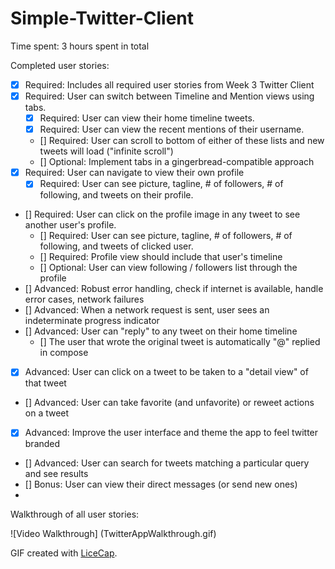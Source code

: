 Simple-Twitter-Client
===============

Time spent: 3 hours spent in total

Completed user stories:

 * [x] Required: Includes all required user stories from Week 3 Twitter Client
 * [x] Required: User can switch between Timeline and Mention views using tabs.
   * [x] Required: User can view their home timeline tweets.
   * [x] Required: User can view the recent mentions of their username.
   * [] Required: User can scroll to bottom of either of these lists and new tweets will load ("infinite scroll")
   * [] Optional: Implement tabs in a gingerbread-compatible approach
 * [x] Required: User can navigate to view their own profile
   * [x] Required: User can see picture, tagline, # of followers, # of following, and tweets on their profile.
 * [] Required: User can click on the profile image in any tweet to see another user's profile.
   * [] Required: User can see picture, tagline, # of followers, # of following, and tweets of clicked user.
   * [] Required: Profile view should include that user's timeline
   * [] Optional: User can view following / followers list through the profile
 * [] Advanced: Robust error handling, check if internet is available, handle error cases, network failures
 * [] Advanced: When a network request is sent, user sees an indeterminate progress indicator
 * [] Advanced: User can "reply" to any tweet on their home timeline
   * [] The user that wrote the original tweet is automatically "@" replied in compose
 * [x] Advanced: User can click on a tweet to be taken to a "detail view" of that tweet
 * [] Advanced: User can take favorite (and unfavorite) or reweet actions on a tweet
 * [x] Advanced: Improve the user interface and theme the app to feel twitter branded
 * [] Advanced: User can search for tweets matching a particular query and see results
 * [] Bonus: User can view their direct messages (or send new ones)
 * 
Walkthrough of all user stories:

![Video Walkthrough] 
(TwitterAppWalkthrough.gif)

GIF created with [LiceCap](http://www.cockos.com/licecap/).
